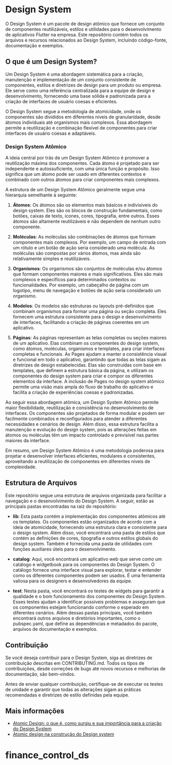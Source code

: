 # Design System

O Design System é um pacote de design atômico que fornece um conjunto de componentes reutilizáveis, estilos e utilidades para o desenvolvimento de aplicativos Flutter na empresa. Este repositório contém todos os arquivos e recursos relacionados ao Design System, incluindo código-fonte, documentação e exemplos.

## O que é um Design System?

Um Design System é uma abordagem sistemática para a criação, manutenção e implementação de um conjunto consistente de componentes, estilos e diretrizes de design para um produto ou empresa. Ele serve como uma referência centralizada para a equipe de design e desenvolvimento, fornecendo uma base sólida e padronizada para a criação de interfaces de usuário coesas e eficientes.

O Design System segue a metodologia de atomicidade, onde os componentes são divididos em diferentes níveis de granularidade, desde átomos individuais até organismos mais complexos. Essa abordagem permite a reutilização e combinação flexível de componentes para criar interfaces de usuário coesas e adaptáveis.

### Design System Atômico

A ideia central por trás de um Design System Atômico é promover a reutilização máxima dos componentes. Cada átomo é projetado para ser independente e autossuficiente, com uma única função e propósito. Isso significa que um átomo pode ser usado em diferentes contextos e combinado com outros átomos para criar componentes mais complexos.

A estrutura de um Design System Atômico geralmente segue uma hierarquia semelhante à seguinte:

1. **Átomos**: Os átomos são os elementos mais básicos e indivisíveis do design system. Eles são os blocos de construção fundamentais, como botões, caixas de texto, ícones, cores, tipografia, entre outros. Esses átomos são altamente reutilizáveis e não dependem de nenhum outro componente.

2. **Moléculas**: As moléculas são combinações de átomos que formam componentes mais complexos. Por exemplo, um campo de entrada com um rótulo e um botão de ação seria considerado uma molécula. As moléculas são compostas por vários átomos, mas ainda são relativamente simples e reutilizáveis.

3. **Organismos**: Os organismos são conjuntos de moléculas e/ou átomos que formam componentes maiores e mais significativos. Eles são mais complexos e específicos para determinados contextos ou funcionalidades. Por exemplo, um cabeçalho de página com um logotipo, menu de navegação e botões de ação seria considerado um organismo.

4. **Modelos**: Os modelos são estruturas ou layouts pré-definidos que combinam organismos para formar uma página ou seção completa. Eles fornecem uma estrutura consistente para o design e desenvolvimento de interfaces, facilitando a criação de páginas coerentes em um aplicativo.

5. **Páginas**: As páginas representam as telas completas ou seções maiores de um aplicativo. Elas combinam os componentes do design system, como átomos, moléculas, organismos e templates, para criar interfaces completas e funcionais. As Pages ajudam a manter a consistência visual e funcional em todo o aplicativo, garantindo que todas as telas sigam as diretrizes de design estabelecidas. Elas são construídas com base em templates, que definem a estrutura básica da página, e utilizam os componentes do design system para criar e compor os diferentes elementos da interface. A inclusão de Pages no design system atômico permite uma visão mais ampla do fluxo de trabalho do aplicativo e facilita a criação de experiências coesas e padronizadas.

Ao seguir essa abordagem atômica, um Design System Atômico permite maior flexibilidade, reutilização e consistência no desenvolvimento de interfaces. Os componentes são projetados de forma modular e podem ser facilmente combinados e reconfigurados para atender a diferentes necessidades e cenários de design. Além disso, essa estrutura facilita a manutenção e evolução do design system, pois as alterações feitas em átomos ou moléculas têm um impacto controlado e previsível nas partes maiores da interface.

Em resumo, um Design System Atômico é uma metodologia poderosa para projetar e desenvolver interfaces eficientes, modulares e consistentes, aproveitando a reutilização de componentes em diferentes níveis de complexidade.

## Estrutura de Arquivos

Este repositório segue uma estrutura de arquivos organizada para facilitar a navegação e o desenvolvimento do Design System. A seguir, estão as principais pastas encontradas na raiz do repositório:

- **lib**: Esta pasta contém a implementação dos componentes atômicos até os templates. Os componentes estão organizados de acordo com a ideia de atomicidade, fornecendo uma estrutura clara e consistente para o design system. Além disso, você encontrará uma pasta de estilos que contém as definições de cores, tipografia e outros estilos globais do design system. Também é fornecida uma pasta de utilidades com funções auxiliares úteis para o desenvolvimento.

- **catalog**: Aqui, você encontrará um aplicativo web que serve como um catálogo e widgetbook para os componentes do Design System. O catálogo fornece uma interface visual para explorar, testar e entender como os diferentes componentes podem ser usados. É uma ferramenta valiosa para os designers e desenvolvedores da equipe.

- **test**: Nesta pasta, você encontrará os testes de widgets para garantir a qualidade e o bom funcionamento dos componentes do Design System. Esses testes ajudam a identificar possíveis problemas e asseguram que os componentes estejam funcionando conforme o esperado em diferentes cenários.
Além dessas pastas principais, você também encontrará outros arquivos e diretórios importantes, como o pubspec.yaml, que define as dependências e metadados do pacote, arquivos de documentação e exemplos.

## Contribuição

Se você deseja contribuir para o Design System, siga as diretrizes de contribuição descritas em CONTRIBUTING.md. Todos os tipos de contribuições, desde correções de bugs até novos recursos e melhorias de documentação, são bem-vindos.

Antes de enviar qualquer contribuição, certifique-se de executar os testes de unidade e garantir que todas as alterações sigam as práticas recomendadas e diretrizes de estilo definidas pela equipe.

## Mais informações

- [Atomic Design: o que é, como surgiu e sua importância para a criação do Design System](https://medium.com/pretux/atomic-design-o-que-é-como-surgiu-e-sua-importância-para-a-criação-do-design-system-e3ac7b5aca2c)
- [Atomic design na construção do Design system](https://medium.com/@andersonbarbozadasilva/atomic-design-na-construção-do-design-system-49d401a39a1f)
# finance_control_ds
